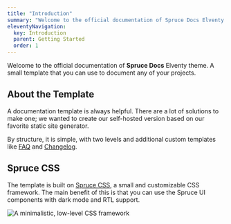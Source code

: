```yaml
---
title: "Introduction"
summary: "Welcome to the official documentation of Spruce Docs Elventy theme. A small template that you can use to document any of your projects."
eleventyNavigation:
  key: Introduction
  parent: Getting Started
  order: 1
---
```


Welcome to the official documentation of **Spruce Docs** Elventy theme. A small template that you can use to document any of your projects.

## About the Template

A documentation template is always helpful. There are a lot of solutions to make one; we wanted to create our self-hosted version based on our favorite static site generator.

By structure, it is simple, with two levels and additional custom templates like [FAQ](/faq/) and [Changelog](/changelog/).

## Spruce CSS

The template is built on [Spruce CSS](https://sprucecss.com/), a small and customizable CSS framework. The main benefit of this is that you can use the Spruce UI components with dark mode and RTL support.

![A minimalistic, low-level CSS framework](/img/cover/sprucecss.png)
